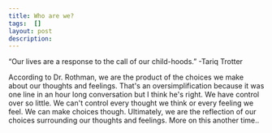 ```yaml
---
title: Who are we?
tags:  []
layout: post
description: 
---
```

“Our lives are a response to the call of our child-hoods.” -Tariq Trotter


According to Dr. Rothman, we are the product of the choices we make about our thoughts and feelings. That's an oversimplification because it was one line in an hour long conversation but I think he's right. We have control over so little. We can't control every thought we think or every feeling we feel. We can make choices though. Ultimately, we are the reflection of our choices surrounding our thoughts and feelings. More on this another time..

